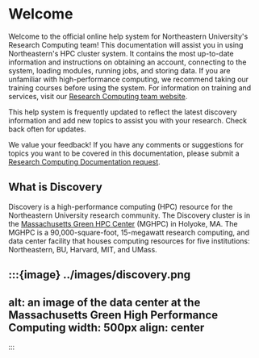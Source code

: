 # Welcome

Welcome to the official online help system for Northeastern University's Research Computing team! This documentation will assist you in using Northeastern's HPC cluster system. It contains the most up-to-date information and instructions on obtaining an account, connecting to the system, loading modules, running jobs, and storing data. If you are unfamiliar with high-performance computing, we recommend taking our training courses before using the system. For information on training and services, visit our [Research Computing team website].

This help system is frequently updated to reflect the latest discovery information and add new topics to assist you with your research. Check back often for updates.

We value your feedback! If you have any comments or suggestions for topics you want to be covered in this documentation, please submit a [Research Computing Documentation request].

## What is Discovery

Discovery is a high-performance computing (HPC) resource for the Northeastern University research community. The Discovery cluster is in the [Massachusetts Green HPC Center] (MGHPC) in Holyoke, MA. The MGHPC is a 90,000-square-foot, 15-megawatt research computing, and data center facility that houses computing resources for five institutions: Northeastern, BU, Harvard, MIT, and UMass.

:::{image} ../images/discovery.png
---
alt: an image of the data center at the Massachusetts Green High Performance Computing
width: 500px
align: center
---
:::

[massachusetts green hpc center]: https://www.mghpcc.org/
[research computing documentation request]: https://bit.ly/NURC-Documentation
[research computing team website]: https://rc.northeastern.edu
